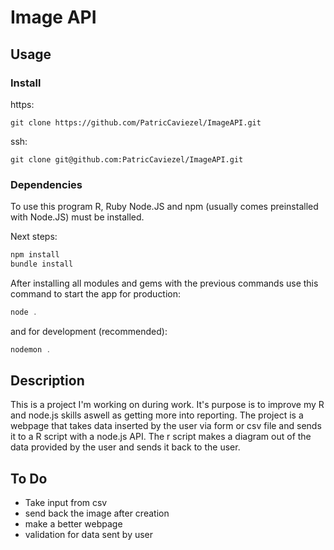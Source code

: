 # Image API

## Usage

### Install

https:

```git
git clone https://github.com/PatricCaviezel/ImageAPI.git
```

ssh:

```git
git clone git@github.com:PatricCaviezel/ImageAPI.git
```

### Dependencies

To use this program R, Ruby Node.JS and npm (usually comes preinstalled with Node.JS) must be installed.

Next steps:

```powershell
npm install
bundle install
```

After installing all modules and gems with the previous commands use this command to start the app for production:

```powershell
node .
```

and for development (recommended):

```powershell
nodemon .
```

## Description

This is a project I'm working on during work. It's purpose is to improve my R and node.js skills aswell as getting more into reporting. The project is a webpage that takes data inserted by the user via form or csv file and sends it to a R script with a node.js API. The r script makes a diagram out of the data provided by the user and sends it back to the user.

## To Do

- Take input from csv
- send back the image after creation
- make a better webpage
- validation for data sent by user
